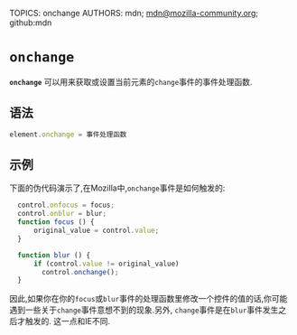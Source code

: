 TOPICS: onchange
AUTHORS: mdn; mdn@mozilla-community.org; github:mdn

# `onchange`

**`onchange`** 可以用来获取或设置当前元素的`change`事件的事件处理函数.

## 语法

```javascript
element.onchange = 事件处理函数
```

## 示例

下面的伪代码演示了,在Mozilla中,`onchange`事件是如何触发的:

```javascript
  control.onfocus = focus;
  control.onblur = blur;
  function focus () {
      original_value = control.value;
  }

  function blur () {
      if (control.value != original_value)
        control.onchange();
  }
```

因此,如果你在你的`focus`或`blur`事件的处理函数里修改一个控件的值的话,你可能遇到一些关于`change`事件意想不到的现象.另外, `change`事件是在`blur`事件发生之后才触发的.
这一点和IE不同.
